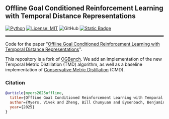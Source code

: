 
## Offline Goal Conditioned Reinforcement Learning with Temporal Distance Representations
[![Python](https://img.shields.io/badge/python-3.10-blue)](https://www.python.org)
[![License: MIT](https://img.shields.io/badge/License-CC0_1.0-lightgrey.svg)](https://creativecommons.org/licenses/by/1.0/)
![GitHub](https://img.shields.io/badge/GitHub-Repository-181717?logo=github)
[![Static Badge](https://img.shields.io/badge/Project-Page-a)](https://tmd-website.github.io/)

<hr style="border: 2px solid gray;"></hr>

Code for the paper "[Offline Goal Conditioned Reinforcement Learning with Temporal Distance
Representations](https://tmd-website.github.io/static/pdf/tmd.pdf)".

This repository is a fork of [OGBench](https://github.com/seohongpark/ogbench). We add an
implementation of the new Temporal Metric Distillation (TMD) algorithm, as well as a baseline
implementation of [Conservative Metric Distillation](https://arxiv.org/pdf/2406.17098) (CMD).

### Citation
```bibtex
@article{myers2025offline,
  title={Offline Goal Conditioned Reinforcement Learning with Temporal Distance Representations},
  author={Myers, Vivek and Zheng, Bill Chunyuan and Eysenbach, Benjamin and Levine, Sergey},
  year={2025}
}
```
